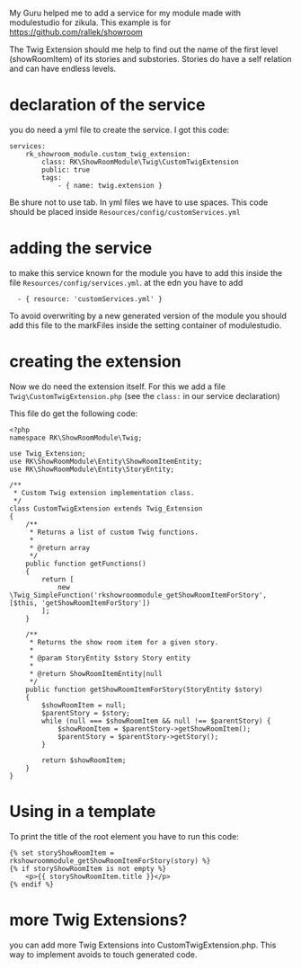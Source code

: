 My Guru helped me to add a service for my module made with modulestudio for zikula. This example is for https://github.com/rallek/showroom

The Twig Extension should me help to find out the name of the first level (showRoomItem) of its stories and substories. Stories do have a self relation and can have endless levels.

# declaration of the service
you do need a yml file to create the service. I got this code:
````
services:
    rk_showroom_module.custom_twig_extension:
        class: RK\ShowRoomModule\Twig\CustomTwigExtension
        public: true
        tags:
            - { name: twig.extension }
````
Be shure not to use tab. In yml files we have to use spaces.
This code should be placed inside ``Resources/config/customServices.yml``

# adding the service
to make this service known for the module you have to add this inside the file ``Resources/config/services.yml``. at the edn you have to add 
````
  - { resource: 'customServices.yml' }
````
To avoid overwriting by a new generated version of the module you should add this file to the markFiles inside the setting container of modulestudio.

# creating the extension
Now we do need the extension itself. For this we add a file ``Twig\CustomTwigExtension.php`` (see the ``class:`` in our service declaration)

This file do get the following code:
````
<?php
namespace RK\ShowRoomModule\Twig;

use Twig_Extension;
use RK\ShowRoomModule\Entity\ShowRoomItemEntity;
use RK\ShowRoomModule\Entity\StoryEntity;

/**
 * Custom Twig extension implementation class.
 */
class CustomTwigExtension extends Twig_Extension
{
    /**
     * Returns a list of custom Twig functions.
     *
     * @return array
     */
    public function getFunctions()
    {
        return [
            new \Twig_SimpleFunction('rkshowroommodule_getShowRoomItemForStory', [$this, 'getShowRoomItemForStory'])
        ];
    }

    /**
     * Returns the show room item for a given story.
     *
     * @param StoryEntity $story Story entity
     *
     * @return ShowRoomItemEntity|null
     */
    public function getShowRoomItemForStory(StoryEntity $story)
    {
        $showRoomItem = null;
        $parentStory = $story;
        while (null === $showRoomItem && null !== $parentStory) {
            $showRoomItem = $parentStory->getShowRoomItem();
            $parentStory = $parentStory->getStory();
        }

        return $showRoomItem;
    }
}
````
# Using in a template
To print the title of the root element you have to run this code:
````
{% set storyShowRoomItem = rkshowroommodule_getShowRoomItemForStory(story) %}
{% if storyShowRoomItem is not empty %}
    <p>{{ storyShowRoomItem.title }}</p>
{% endif %}
````

# more Twig Extensions?
you can add more Twig Extensions into CustomTwigExtension.php. This way to implement avoids to touch generated code.
